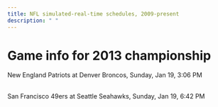 ```yaml
---
title: NFL simulated-real-time schedules, 2009-present
description: " "
---
```


# Game info for 2013 championship

New England Patriots at Denver Broncos, Sunday, Jan 19, 3:06 PM

<br/>San Francisco 49ers at Seattle Seahawks, Sunday, Jan 19, 6:42 PM

